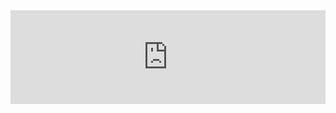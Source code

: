 <div class="card" style="max-width: 640px;">
  <iframe
    width="100%"
    style="border: none"
    src="https://observablehq.com/embed/f777e930c0aec7f8@217?cell=*&standalone=1&api_key=6b801b6aab523ffb4f54b3b3bad486e78b282146"
  ></iframe>
</div>

<script src="https://unpkg.com/iframe-resizer@4.3.2/js/iframeResizer.min.js"></script>
<script>
  iFrameResize({ log: false }, 'iframe');
</script>
